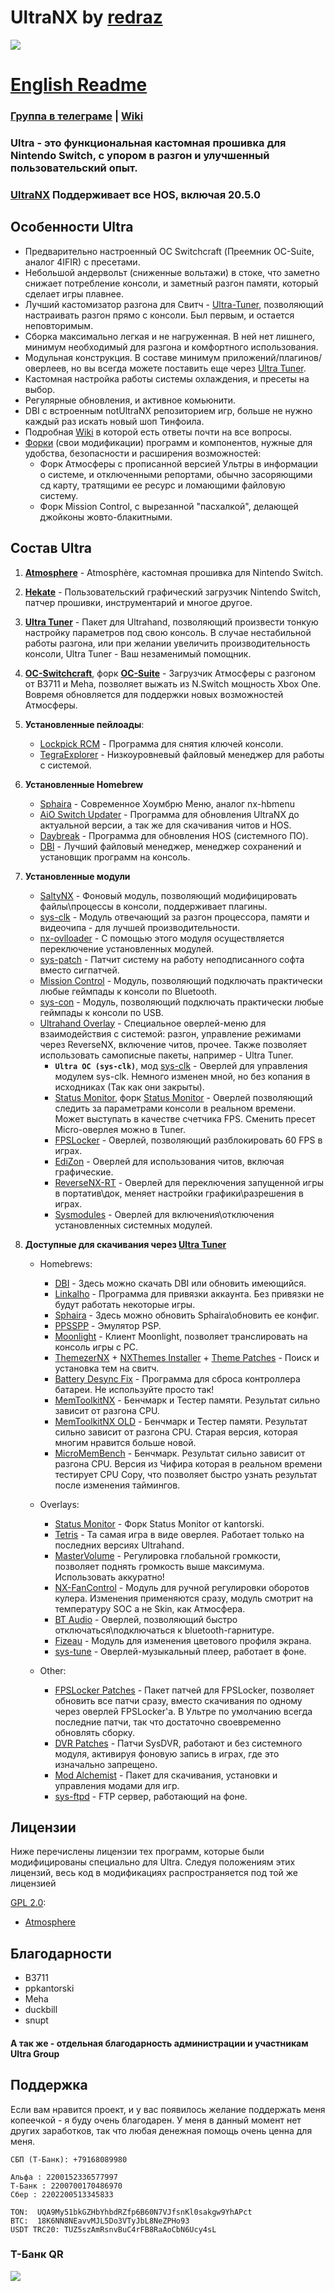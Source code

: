 # UltraNX by **[redraz](https://github.com/redraz)**

![](https://github.com/Ultra-NX/Ultra-Resources/raw/main/Ultra.png)

# [English Readme](README_ENG.md)

### [Группа в телеграме](https://t.me/UltraNX) | [Wiki](https://github.com/Ultra-NX/Ultra/wiki)

### Ultra - это функциональная кастомная прошивка для Nintendo Switch, с упором в разгон и улучшенный пользовательский опыт.

### [UltraNX](https://github.com/Ultra-NX/UltraNX/releases) Поддерживает все HOS, включая 20.5.0



## Особенности Ultra

* Предварительно настроенный OC Switchcraft (Преемник OC-Suite, аналог 4IFIR) с пресетами.
* Небольшой андервольт (сниженные вольтажи) в стоке, что заметно снижает потребление консоли, и заметный разгон памяти, который сделает игры плавнее.
* Лучший кастомизатор разгона для Свитч - [Ultra-Tuner](https://github.com/Ultra-NX/Ultra/wiki/Tuner-RU#Ultra-Tuner), позволяющий настраивать разгон прямо с консоли. Был первым, и остается неповторимым.
* Сборка максимально легкая и не нагруженная. В ней нет лишнего, минимум необходимый для разгона и комфортного использования.
* Модульная конструкция. В составе минимум приложений/плагинов/оверлеев, но вы всегда можете поставить еще через [Ultra Tuner](https://github.com/Ultra-NX/Ultra/wiki/Tuner-RU#Updater).
* Кастомная настройка работы системы охлаждения, и пресеты на выбор.
* Регулярные обновления, и активное комьюнити.
* DBI с встроенным notUltraNX репозиторием игр, больше не нужно каждый раз искать новый шоп Тинфоила.
* Подробная [Wiki](https://github.com/Ultra-NX/Ultra/wiki) в которой есть ответы почти на все вопросы.
* [Форки](https://github.com/Ultra-NX/Ultra-Resources/tree/main/patches) (свои модификации) программ и компонентов, нужные для удобства, безопасности и расширения возможностей:
   * Форк Атмосферы с прописанной версией Ультры в информации о системе, и отключенными репортами, обычно засоряющими сд карту, тратящими ее ресурс и ломающими файловую систему.
   * Форк Mission Control, с вырезанной "пасхалкой", делающей джойконы жовто-блакитными.



## Состав Ultra

1. **[Atmosphere](https://github.com/Atmosphere-NX/Atmosphere)** - Atmosphère, кастомная прошивка для Nintendo Switch.
1. **[Hekate](https://github.com/CTCaer/hekate)** - Пользовательский графический загрузчик Nintendo Switch, патчер прошивки, инструментарий и многое другое.
1. **[Ultra Tuner](https://github.com/Ultra-NX/Ultra-Tuner)** - Пакет для Ultrahand, позволяющий произвести тонкую настройку параметров под свою консоль. В случае нестабильной работы разгона, или при желании увеличить производительность консоли, Ultra Tuner - Ваш незаменимый помощник.
1. **[OC-Switchcraft](https://github.com/halop/OC-Switchcraft-EOS/releases)**, форк **[OC-Suite](https://github.com/hanai3Bi/Switch-OC-Suite/)** - Загрузчик Атмосферы с разгоном от B3711 и Meha, позволяет выжать из N.Switch мощность Xbox One. Вовремя обновляется для поддержки новых возможностей Атмосферы.


1. **Установленные пейлоады**:
   * [Lockpick RCM](https://github.com/impeeza/Lockpick_RCMDecScots) - Программа для снятия ключей консоли.
   * [TegraExplorer](https://github.com/suchmememanyskill/TegraExplorer) - Низкоуровневый файловый менеджер для работы с системой.


1. **Установленные Homebrew**
   * [Sphaira](https://github.com/ITotalJustice/sphaira) - Современное Хоумбрю Меню, аналог nx-hbmenu
   * [AiO Switch Updater](https://github.com/HamletDuFromage/aio-switch-updater) - Программа для обновления UltraNX до актуальной версии, а так же для скачивания читов и HOS.
   * [Daybreak](https://github.com/Atmosphere-NX/Atmosphere) - Программа для обновления HOS (системного ПО).
   * [DBI](https://4pda.to/forum/index.php?showtopic=939714&st=1100#entry86288632) - Лучший файловый менеджер, менеджер сохранений и установщик программ на консоль.


1. **Установленные модули**
   * [SaltyNX](https://github.com/masagrator/SaltyNX) - Фоновый модуль, позволяющий модифицировать файлы\процессы в консоли, поддерживает плагины.
   * [sys-clk](https://github.com/ppkantorski/sys-clk) - Модуль отвечающий за разгон процессора, памяти и видеочипа - для лучшей производительности.
   * [nx-ovlloader](https://github.com/ppkantorski/nx-ovlloader) - С помощью этого модуля осуществляется переключение установленных модулей.
   * [sys-patch](https://github.com/impeeza/sys-patch) - Патчит систему на работу неподписанного софта вместо сигпатчей.
   * [Mission Control](https://github.com/ndeadly/MissionControl) - Модуль, позволяющий подключать практически любые геймпады к консоли по Bluetooth.
   * [sys-con](https://github.com/o0Zz/sys-con) - Модуль, позволяющий подключать практически любые геймпады к консоли по USB.
   * [Ultrahand Overlay](https://github.com/ppkantorski/Ultrahand-Overlay) - Специальное оверлей-меню для взаимодействия с системой: разгон, управление режимами через ReverseNX, включение читов, прочее. Также позволяет использовать самописные пакеты, например - Ultra Tuner.
     - **`Ultra OC (sys-clk)`**, мод [sys-clk](https://github.com/ppkantorski/sys-clk) - Оверлей для управления модулем sys-clk. Немного изменен мной, но без копания в исходниках (Так как они закрыты).
     - [Status Monitor](https://github.com/ppkantorski/Status-Monitor-Overlay), форк [Status Monitor](https://github.com/hanai3Bi/Status-Monitor-Overlay) - Оверлей позволяющий следить за параметрами консоли в реальном времени. Может выступать в качестве счетчика FPS. Сменить пресет Micro-оверлея можно в Tuner.
     - [FPSLocker](https://github.com/masagrator/FPSLocker) - Оверлей, позволяющий разблокировать 60 FPS в играх.
     - [EdiZon](https://github.com/ppkantorski/EdiZon-Overlay) - Оверлей для использования читов, включая графические.
     - [ReverseNX-RT](https://github.com/masagrator/ReverseNX-RT) - Оверлей для переключения запущенной игры в портатив\док, меняет настройки графики\разрешения в играх.
     - [Sysmodules](https://github.com/ppkantorski/ovl-sysmodules) - Оверлей для включения\отключения установленных системных модулей.


1. **Доступные для скачивания через [Ultra Tuner](https://github.com/Ultra-NX/UltraNX/wiki/Tuner-RU#ultra-tuner)**
   * Homebrews:
      * [DBI](https://4pda.to/forum/index.php?showtopic=939714&st=1100#entry86288632) - Здесь можно скачать DBI или обновить имеющийся.
      * [Linkalho](https://gbatemp.net/download/linkalho.38822) - Программа для привязки аккаунта. Без привязки не будут работать некоторые игры.
      * [Sphaira](https://github.com/ITotalJustice/sphaira) - Здесь можно обновить Sphaira\обновить ее конфиг.
      * [PPSSPP](https://gbatemp.net/threads/ppsspp-switch-standalone-beta.544071/post-10492671) - Эмулятор PSP.
      * [Moonlight](https://github.com/XITRIX/Moonlight-Switch) - Клиент Moonlight, позволяет транслировать на консоль игры с PC.
      * [ThemezerNX](https://github.com/suchmememanyskill/themezer-nx) + [NXThemes Installer](https://github.com/exelix11/SwitchThemeInjector) + [Theme Patches](https://github.com/exelix11/theme-patches) - Поиск и установка тем на свитч.
      * [Battery Desync Fix](https://github.com/CTCaer/battery_desync_fix_nx) - Программа для сброса контроллера батареи. Не используйте просто так!
      * [MemToolkitNX](https://discord.com/channels/854839758815363072/1173171845139288114/1324099100202766408) - Бенчмарк и Тестер памяти. Результат сильно зависит от разгона CPU.
      * [MemToolkitNX OLD](https://discord.com/channels/854839758815363072/1173171845139288114/1276196700750479480) - Бенчмарк и Тестер памяти. Результат сильно зависит от разгона CPU. Старая версия, которая многим нравится больше новой.
      * [MicroMemBench](https://github.com/rashevskyv/4IFIR) - Бенчмарк. Результат сильно зависит от разгона CPU. Версия из Чифира которая в реальном времени тестирует CPU Copy, что позволяет быстро узнать результат после изменения таймингов.

   * Overlays:
      * [Status Monitor](https://github.com/ppkantorski/Status-Monitor-Overlay) - Форк Status Monitor от kantorski.
      * [Tetris](https://github.com/ppkantorski/Tetris-Overlay) - Та самая игра в виде оверлея. Работает только на последних версиях Ultrahand.
      * [MasterVolume](https://github.com/averne/MasterVolume) - Регулировка глобальной громкости, позволяет поднять громкость выше максимума. Использовать аккуратно!
      * [NX-FanControl](https://github.com/Zathawo/NX-FanControl) - Модуль для ручной регулировки оборотов кулера. Изменения применяются сразу, модуль смотрит на температуру SOC а не Skin, как Атмосфера.
      * [BT Audio](https://github.com/masagrator/BT_Audio-ovl) - Оверлей, позволяющий быстро отключаться\подключаться к bluetooth-гарнитуре.
      * [Fizeau](https://github.com/averne/Fizeau) - Модуль для изменения цветового профиля экрана.
      * [sys-tune](https://github.com/HookedBehemoth/sys-tune) - Оверлей-музыкальный плеер, работает в фоне.

   * Other:
      * [FPSLocker Patches](https://github.com/masagrator/FPSLocker-Warehouse) - Пакет патчей для FPSLocker, позволяет обновить все патчи сразу, вместо скачивания по одному через оверлей FPSLocker'а. В Ультре по умолчанию всегда последние патчи, так что достаточно своевременно обновлять сборку.
      * [DVR Patches](https://github.com/exelix11/dvr-patches) - Патчи SysDVR, работают и без системного модуля, активируя фоновую запись в играх, где это изначально запрещено.
      * [Mod Alchemist](https://github.com/ppkantorski/Mod-Alchemist) - Пакет для скачивания, установки и управления модами для игр.
      * [sys-ftpd](https://github.com/tomvita/sys-ftpd-light) - FTP сервер, работающий на фоне.




## Лицензии

Ниже перечислены лицензии тех программ, которые были модифицированы специально для Ultra. Следуя положениям этих лицензий, весь код в модификациях распространяется под той же лицензией

[GPL 2.0](https://github.com/Atmosphere-NX/Atmosphere/blob/master/LICENSE): 
  * [Atmosphere](https://github.com/Atmosphere-NX/Atmosphere)




## Благодарности 

* B3711
* ppkantorski
* Meha
* duckbill
* snupt
#### А так же - отдельная благодарность администрации и участникам Ultra Group



## Поддержка

Если вам нравится проект, и у вас появилось желание поддержать меня копеечкой - я буду очень благодарен.
У меня в данный момент нет других заработков, так что любая денежная помощь очень ценна для меня. 
```
СБП (Т-Банк): +79168089980

Альфа : 2200152336577997
Т-Банк : 2200700170486970
Сбер : 2202200513345833

TON:  UQA9My51bkGZHbYhbdRZfp6B60N7VJfsnKl0sakgw9YhAPct
BTC:  18K6NN8NEavvMJL5Do3VTyJbL8NeZPHo93
USDT TRC20: TUZ5szAmRsnvBuC4rFB8RaAoCbN6Ucy4sL
```           

### Т-Банк QR
![](https://github.com/Ultra-NX/Ultra-Resources/raw/main/Tinkoff%20small.png)